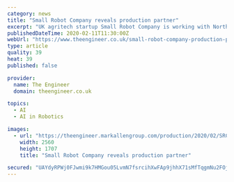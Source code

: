```yaml
---
category: news
title: "Small Robot Company reveals production partner"
excerpt: "UK agritech startup Small Robot Company is working with Northumberland’s Tharsus to build the first ... According to SRC, Tom can cover around 20 hectares per day, feeding about six terabytes of data back to an artificial intelligence system known as Wilma, which helps farmers interpret the information. Alongside Tom, SRC has plans for ..."
publishedDateTime: 2020-02-11T11:30:00Z
webUrl: "https://www.theengineer.co.uk/small-robot-company-production-partner/"
type: article
quality: 39
heat: 39
published: false

provider:
  name: The Engineer
  domain: theengineer.co.uk

topics:
  - AI
  - AI in Robotics

images:
  - url: "https://theengineer.markallengroup.com/production/2020/02/SRC_05-11-19_LR-056-1-scaled.jpg"
    width: 2560
    height: 1707
    title: "Small Robot Company reveals production partner"

secured: "UAYdyRPWj0FJwmi9k7HMGou05LvmN7fsrcihXwFAp9jhhX71sMfTqgmNu2FOjVnu9fPJpQn9vGbVAd9YUQz2KuI5qxD7QaIbGYjM0umMoaRRIGKAh4kkreVJgYIGsbZD6AZsJKuIJj4JRlNDLep1qRA5Jp7CBrqqzJEweN3ptUK0IFnzdVFOFtRFulqxnooIAUJ1QBUXxEvYuKbLS3v9D3cO231bfx0HAQfdOMRVpZDbpTJdm647vyrnVTIHvL73dcCqKoeeBzvUIq7Sx2CdpYgEw+Hv/SS9cbyNfgFzHzsCVabh6VjjLLMOmkbzR3yz;fvgx04TBPFEGQxfeh64vmA=="
---
```


